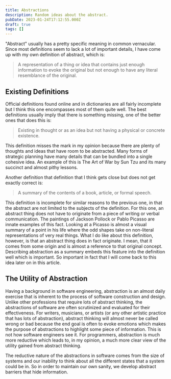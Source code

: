 ```yaml
---
title: Abstractions
description: Random ideas about the abstract.
pubDate: 2023-01-24T17:12:55.000Z
draft: true
tags: []
---
```


"Abstract" usually has a pretty specific meaning in common vernacular. Since
most definitions seem to lack a lot of important details, I have come up with my own
definition of abstract, which is:

> A representation of a thing or idea that contains just enough information to evoke the original but not enough to have any literal resemblance of the original.

## Existing Definitions

Official definitions found online and in dictionaries are all fairly incomplete
but I think this one encompasses most of them quite well. The best definitions
usually imply that there is something missing, one of the better ones that does
this is:

> Existing in thought or as an idea but not having a physical or concrete existence.

This definition misses the mark in my opinion because there are plenty of
thoughts and ideas that have room to be abstracted. Many forms of strategic
planning have many details that can be bundled into a single cohesive idea. An
example of this is The Art of War by Sun Tzu and its many succinct and
almost pithy lessons.

Another definition that definition that I think gets close but does not get
exactly correct is:

> A summary of the contents of a book, article, or formal speech.

This definition is incomplete for similar reasons to the previous one, in that
the abstract are not limited to the subjects of the definition. For this one, an
abstract thing does not have to originate from a piece of writing or verbal
communication. The paintings of Jackson Pollock or Pablo Picasso are
innate examples of this fact. Looking at a Picasso is almost a visual summary of
a point in his life where the odd shapes take on non-literal representations of
very real things. What I do like about this definition, however, is that an
abstract thing does in fact originate. I mean, that it comes from some origin
and is almost a reference to that original concept.  Describing abstraction as a
summary embeds this feature into the definition well which is important. So
important in fact that I will come back to this idea later on in this article.

## The Utility of Abstraction

Having a background in software engineering, abstraction is an almost daily
exercise that is inherent to the process of software construction and design.
Unlike other professions that require lots of abstract thinking, the
abstractions of software are often scrutinized and evaluated for their
effectiveness. For writers, musicians, or artists (or any other artistic
practice that has lots of abstraction), abstract thinking will almost never be
called wrong or bad because the end goal is often to evoke emotions which makes
the purpose of abstractions to highlight some piece of information. This is not
how software engineers see it. For programmers, abstraction is much more
reductive which leads to, in my opinion, a much more clear view of the utility gained
from abstract thinking.

The reductive nature of the abstractions in software comes from the size of
systems and our inability to think about all the different states that a system
could be in. So in order to maintain our own sanity, we develop abstract
barriers that hide information.
